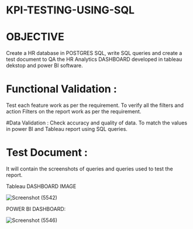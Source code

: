 # KPI-TESTING-USING-SQL

# OBJECTIVE 
Create a HR database in POSTGRES SQL, write SQL queries and create a test document to QA the HR Analytics DASHBOARD developed in tableau dekstop and power BI software.

# Functional Validation :
Test each feature work as per the requirement. To verify all the filters and action Filters on the report work as per the requirement.

#Data Validation :
Check accuracy and quality of data. To match the values in power BI and Tableau report using SQL queries.

# Test Document :
It will contain the screenshots of queries and queries used to test the report.

Tableau DASHBOARD IMAGE

![Screenshot (5542)](https://user-images.githubusercontent.com/80636537/232090395-6d5aba32-ea01-43b5-82b9-4505d9babdbb.png)

POWER BI DASHBOARD:

![Screenshot (5546)](https://user-images.githubusercontent.com/80636537/232090595-bd7ebfd1-3d4d-4923-bac6-2339007ae150.png)


